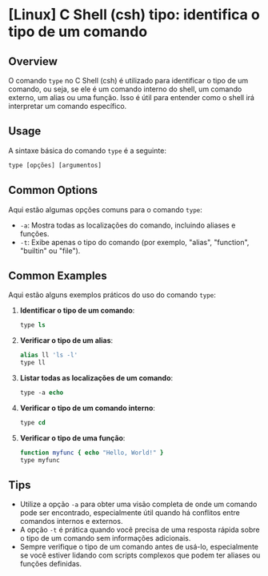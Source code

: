 # [Linux] C Shell (csh) tipo: identifica o tipo de um comando

## Overview
O comando `type` no C Shell (csh) é utilizado para identificar o tipo de um comando, ou seja, se ele é um comando interno do shell, um comando externo, um alias ou uma função. Isso é útil para entender como o shell irá interpretar um comando específico.

## Usage
A sintaxe básica do comando `type` é a seguinte:

```csh
type [opções] [argumentos]
```

## Common Options
Aqui estão algumas opções comuns para o comando `type`:

- `-a`: Mostra todas as localizações do comando, incluindo aliases e funções.
- `-t`: Exibe apenas o tipo do comando (por exemplo, "alias", "function", "builtin" ou "file").

## Common Examples
Aqui estão alguns exemplos práticos do uso do comando `type`:

1. **Identificar o tipo de um comando**:
   ```csh
   type ls
   ```

2. **Verificar o tipo de um alias**:
   ```csh
   alias ll 'ls -l'
   type ll
   ```

3. **Listar todas as localizações de um comando**:
   ```csh
   type -a echo
   ```

4. **Verificar o tipo de um comando interno**:
   ```csh
   type cd
   ```

5. **Verificar o tipo de uma função**:
   ```csh
   function myfunc { echo "Hello, World!" }
   type myfunc
   ```

## Tips
- Utilize a opção `-a` para obter uma visão completa de onde um comando pode ser encontrado, especialmente útil quando há conflitos entre comandos internos e externos.
- A opção `-t` é prática quando você precisa de uma resposta rápida sobre o tipo de um comando sem informações adicionais.
- Sempre verifique o tipo de um comando antes de usá-lo, especialmente se você estiver lidando com scripts complexos que podem ter aliases ou funções definidas.